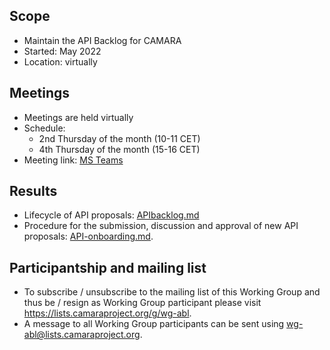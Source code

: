 ## Scope
* Maintain the API Backlog for CAMARA 
* Started: May 2022
* Location: virtually  

## Meetings
* Meetings are held virtually
* Schedule: 
	- 2nd Thursday of the month (10-11 CET)
	- 4th Thursday of the month (15-16 CET)
* Meeting link: [MS Teams](https://teams.microsoft.com/l/meetup-join/19%3ameeting_ODgyMWQ2MmUtYzIxNS00MzY5LWFiZWQtODM0ZGMxNDZiMzY1%40thread.v2/0?context=%7b%22Tid%22%3a%229744600e-3e04-492e-baa1-25ec245c6f10%22%2c%22Oid%22%3a%22ec8dd69b-01fe-4d41-a294-c2927b548e27%22%7d)
  
## Results
* Lifecycle of API proposals: [APIbacklog.md](https://github.com/camaraproject/WorkingGroups/blob/main/APIBacklog/documentation/APIbacklog.md)
* Procedure for the submission, discussion and approval of new API proposals: [API-onboarding.md](https://github.com/camaraproject/Governance/blob/main/documentation/API-onboarding.md). 

## Participantship and mailing list
* To subscribe / unsubscribe to the mailing list of this Working Group and thus be / resign as Working Group participant please visit <https://lists.camaraproject.org/g/wg-abl>.
* A message to all Working Group participants can be sent using <wg-abl@lists.camaraproject.org>.
